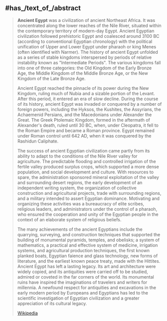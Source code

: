 ﻿---
has_id_wikidata: Q11768
studied_in: '[[_Standards/WikiData/WD~Egyptology,145903]]'
historical_region:
- "[[_Standards/WikiData/WD~ancient Near East,269678]]"
- "[[_Standards/WikiData/WD~Nile Valley Civilizations,11041351]]"
history_of_topic: "[[_Standards/WikiData/WD~history of ancient Egypt,766876]]"
described_by_source:
- "[[_Standards/WikiData/WD~Encyclopædia Britannica 11th edition,867541]]"
- '[[_Standards/WikiData/WD~Pauly–Wissowa,1138524]]'
- "[[_Standards/WikiData/WD~Jewish Encyclopedia of Brockhaus and Efron,4173137]]"
- "[[_Standards/WikiData/WD~Great Soviet Encyclopedia (1969–1978),17378135]]"
instance_of:
- "[[_Standards/WikiData/WD~historical region,1620908]]"
- "[[_Standards/WikiData/WD~historical country,3024240]]"
- "[[_Standards/WikiData/WD~cultural region,3502482]]"
- "[[_Standards/WikiData/WD~ancient civilization,28171280]]"
geography_of_topic: "[[_Standards/WikiData/WD~geography of Ancient Egypt,2487803]]"
topic_s_main_template: "[[_Standards/WikiData/WD~Template_Ancient Egypt topics,6043821]]"
Wikimedia_outline: "[[_Standards/WikiData/WD~outline of ancient Egypt,7112549]]"
topic_s_main_Wikimedia_portal: "[[_Standards/WikiData/WD~Portal_Ancient Egypt,8440998]]"
image: "http://commons.wikimedia.org/wiki/Special:FilePath/Egypt.Giza.Sphinx.02%20%28cropped%29.jpg"
page_banner: "http://commons.wikimedia.org/wiki/Special:FilePath/Pharaoh%20Tutankhamun%20banner.jpg"
BHCL_UUID: 3c692f3d-a5bb-4256-8e72-9155b8949b6e
subreddit: ancientegypt
Krugosvet_article: istoriya/DREVNI_EGIPET.html
OpenStreetMap_tag_or_key: "Tag:historic:civilization=ancient_egyptian"
MeSH_tree_code: Z01.586.035.325
economy_of_topic: "[[_Standards/WikiData/WD~economy of Ancient Egypt,24734962]]"
category_for_people_who_died_here: '[[_Standards/WikiData/WD~Q32650623,32650623]]'
category_for_people_born_here: '[[_Standards/WikiData/WD~Q44620178,44620178]]'
coordinate_location: "Point(31.3 29.8)"
UMLS_CUI: C4505338
dissolved_abolished_or_demolished_date: "-0029-01-01T00:00:00Z"
has_time_stopped: "-0029-01-01T00:00:00Z"
inception: "-4000-01-01T00:00:00Z"
has_time_started: "-4000-01-01T00:00:00Z"
continent: '[[_Standards/WikiData/WD~Africa,15]]'
country: '[[_Standards/WikiData/WD~Egypt,79]]'
Dewey_Decimal_Classification:
- 932
- 2--32
Commons_category: "Ancient Egypt"
---

## #has_/text_of_/abstract 

> **Ancient Egypt** was a civilization of ancient Northeast Africa. It was concentrated along the lower reaches of the Nile River, situated within the contemporary territory of modern-day Egypt. Ancient Egyptian civilization followed prehistoric Egypt and coalesced around 3100 BC (according to conventional Egyptian chronology) with the political unification of Upper and Lower Egypt under pharaoh or king Menes (often identified with Narmer). The history of ancient Egypt unfolded as a series of stable kingdoms interspersed by periods of relative instability known as "Intermediate Periods". The various kingdoms fall into one of three categories: the Old Kingdom of the Early Bronze Age, the Middle Kingdom of the Middle Bronze Age, or the New Kingdom of the Late Bronze Age.
>
> Ancient Egypt reached the pinnacle of its power during the New Kingdom, ruling much of Nubia and a sizable portion of the Levant. After this period, it entered an era of slow decline. During the course of its history, ancient Egypt was invaded or conquered by a number of foreign powers, including the Hyksos, the Kushites, the Assyrians, the Achaemenid Persians, and the Macedonians under Alexander the Great. The Greek Ptolemaic Kingdom, formed in the aftermath of Alexander's death, ruled until 30 BC, when, under Cleopatra, it fell to the Roman Empire and became a Roman province. Egypt remained under Roman control until 642 AD, when it was conquered by the Rashidun Caliphate.
>
> The success of ancient Egyptian civilization came partly from its ability to adapt to the conditions of the Nile River valley for agriculture. The predictable flooding and controlled irrigation of the fertile valley produced surplus crops, which supported a more dense population, and social development and culture. With resources to spare, the administration sponsored mineral exploitation of the valley and surrounding desert regions, the early development of an independent writing system, the organization of collective construction and agricultural projects, trade with surrounding regions, and a military intended to assert Egyptian dominance. Motivating and organizing these activities was a bureaucracy of elite scribes, religious leaders, and administrators under the control of a pharaoh, who ensured the cooperation and unity of the Egyptian people in the context of an elaborate system of religious beliefs.
>
> The many achievements of the ancient Egyptians include the quarrying, surveying, and construction techniques that supported the building of monumental pyramids, temples, and obelisks; a system of mathematics, a practical and effective system of medicine, irrigation systems, and agricultural production techniques, the first known planked boats, Egyptian faience and glass technology, new forms of literature, and the earliest known peace treaty, made with the Hittites. Ancient Egypt has left a lasting legacy. Its art and architecture were widely copied, and its antiquities were carried off to be studied, admired or coveted in the far corners of the world. Its monumental ruins have inspired the imaginations of travelers and writers for millennia. A newfound respect for antiquities and excavations in the early modern period by Europeans and Egyptians has led to the scientific investigation of Egyptian civilization and a greater appreciation of its cultural legacy.
>
> [Wikipedia](https://en.wikipedia.org/wiki/Ancient%20Egypt) 

